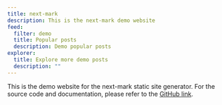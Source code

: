```yaml
---
title: next-mark
description: This is the next-mark demo website
feed:
  filter: demo
  title: Popular posts
  description: Demo popular posts
explorer:
  title: Explore more demo posts
  description: ""
---
```


This is the demo website for the next-mark static site generator.
For the source code and documentation, please refer to the [GitHub link](https://github.com/Saunved/next-mark).
